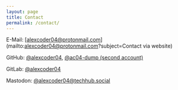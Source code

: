 ```yaml
---
layout: page
title: Contact
permalink: /contact/
---
```


E-Mail: [alexcoder04@protonmail.com](mailto:alexcoder04@protonmail.com?subject=Contact via website)

GitHub: [@alexcoder04](https://github.com/alexcoder04), [@ac04-dump (second account)](https://github.com/ac04-dump)

GitLab: [@alexcoder04](https://gitlab.com/alexcoder04)

Mastodon: [@alexcoder04@techhub.social](https://techhub.social/@alexcoder04)
